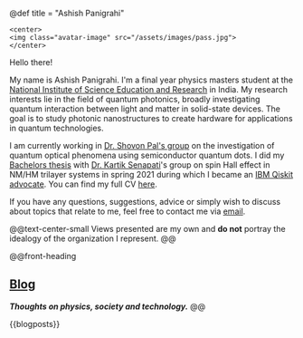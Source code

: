 @def title = "Ashish Panigrahi"

~~~
<center>
<img class="avatar-image" src="/assets/images/pass.jpg">
</center>
~~~

Hello there!

My name is Ashish Panigrahi. I'm a final year physics masters student at the
[National Institute of Science Education and Research](https://www.niser.ac.in) in
India. My research interests lie in the field of quantum photonics, broadly
investigating quantum interaction between light and matter in solid-state devices.
The goal is to study photonic nanostructures to create hardware for applications in
quantum technologies.

I am currently working in [Dr. Shovon Pal's
group](https://palshovon.wixsite.com/uthd) on the investigation of quantum optical
phenomena using semiconductor quantum dots. I did my [Bachelors
thesis](assets/files/thesis.pdf) with [Dr. Kartik
Senapati](https://www.niser.ac.in/users/kartik#profile-main)'s group on spin Hall
effect in NM/HM trilayer systems in spring 2021 during which I became an [IBM Qiskit
advocate](https://qiskit.org/advocates/). You can find my full CV
[here](assets/files/cv.pdf).

If you have any questions, suggestions, advice or simply wish to discuss about topics
that relate to me, feel free to contact me via
[email](mailto:ashish.panigrahi@niser.ac.in).

@@text-center-small
Views presented are my own and **do not** portray the idealogy of the organization I
represent.
@@

@@front-heading
## [Blog](/blog/)

**_Thoughts on physics, society and technology._**
@@

{{blogposts}}
